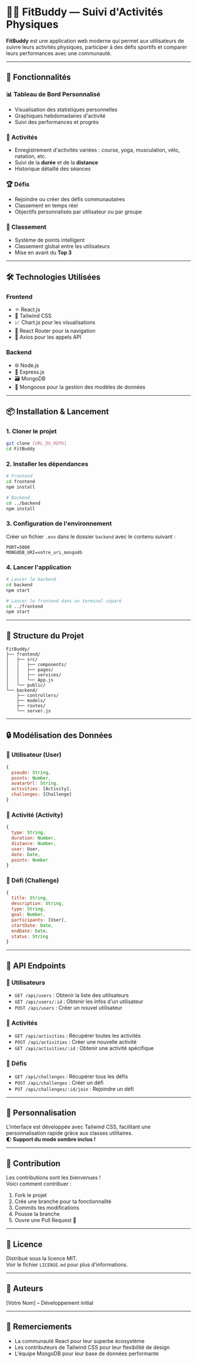 # 🏃‍♂️ FitBuddy — Suivi d'Activités Physiques

**FitBuddy** est une application web moderne qui permet aux utilisateurs de suivre leurs activités physiques, participer à des défis sportifs et comparer leurs performances avec une communauté.

---

## 🌟 Fonctionnalités

### 📊 Tableau de Bord Personnalisé

- Visualisation des statistiques personnelles
- Graphiques hebdomadaires d'activité
- Suivi des performances et progrès

### 🎯 Activités

- Enregistrement d'activités variées : course, yoga, musculation, vélo, natation, etc.
- Suivi de la **durée** et de la **distance**
- Historique détaillé des séances

### 🏆 Défis

- Rejoindre ou créer des défis communautaires
- Classement en temps réel
- Objectifs personnalisés par utilisateur ou par groupe

### 🏅 Classement

- Système de points intelligent
- Classement global entre les utilisateurs
- Mise en avant du **Top 3**

---

## 🛠️ Technologies Utilisées

### Frontend

- ⚛️ React.js
- 💨 Tailwind CSS
- 📈 Chart.js pour les visualisations
- 🔁 React Router pour la navigation
- 🔌 Axios pour les appels API

### Backend

- 🌐 Node.js
- 🚂 Express.js
- 🗃️ MongoDB
- 🧩 Mongoose pour la gestion des modèles de données

---

## 📦 Installation & Lancement

### 1. Cloner le projet

```bash
git clone [URL_DU_REPO]
cd FitBuddy
```

### 2. Installer les dépendances

```bash
# Frontend
cd frontend
npm install

# Backend
cd ../backend
npm install
```

### 3. Configuration de l'environnement

Créer un fichier `.env` dans le dossier `backend` avec le contenu suivant :

```env
PORT=5000
MONGODB_URI=votre_uri_mongodb
```

### 4. Lancer l'application

```bash
# Lancer le backend
cd backend
npm start

# Lancer le frontend dans un terminal séparé
cd ../frontend
npm start
```

---

## 🧱 Structure du Projet

```
FitBuddy/
├── frontend/
│   ├── src/
│   │   ├── components/
│   │   ├── pages/
│   │   ├── services/
│   │   └── App.js
│   └── public/
└── backend/
    ├── controllers/
    ├── models/
    ├── routes/
    └── server.js
```

---

## 🔒 Modélisation des Données

### 👤 Utilisateur (User)

```js
{
  pseudo: String,
  points: Number,
  avatarUrl: String,
  activities: [Activity],
  challenges: [Challenge]
}
```

### 🏃 Activité (Activity)

```js
{
  type: String,
  duration: Number,
  distance: Number,
  user: User,
  date: Date,
  points: Number
}
```

### 🎯 Défi (Challenge)

```js
{
  title: String,
  description: String,
  type: String,
  goal: Number,
  participants: [User],
  startDate: Date,
  endDate: Date,
  status: String
}
```

---

## 🔌 API Endpoints

### 👥 Utilisateurs

- `GET /api/users` : Obtenir la liste des utilisateurs
- `GET /api/users/:id` : Obtenir les infos d'un utilisateur
- `POST /api/users` : Créer un nouvel utilisateur

### 🏃 Activités

- `GET /api/activities` : Récupérer toutes les activités
- `POST /api/activities` : Créer une nouvelle activité
- `GET /api/activities/:id` : Obtenir une activité spécifique

### 🎯 Défis

- `GET /api/challenges` : Récupérer tous les défis
- `POST /api/challenges` : Créer un défi
- `PUT /api/challenges/:id/join` : Rejoindre un défi

---

## 🎨 Personnalisation

L'interface est développée avec Tailwind CSS, facilitant une personnalisation rapide grâce aux classes utilitaires.  
🌓 **Support du mode sombre inclus !**

---

## 🤝 Contribution

Les contributions sont les bienvenues !  
Voici comment contribuer :

1. Fork le projet
2. Crée une branche pour ta fonctionnalité
3. Commits tes modifications
4. Pousse la branche
5. Ouvre une Pull Request 🙌

---

## 📄 Licence

Distribué sous la licence MIT.  
Voir le fichier `LICENSE.md` pour plus d'informations.

---

## 👥 Auteurs

[Votre Nom] – Développement initial

---

## 🙏 Remerciements

- La communauté React pour leur superbe écosystème
- Les contributeurs de Tailwind CSS pour leur flexibilité de design
- L'équipe MongoDB pour leur base de données performante
